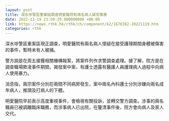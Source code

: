 ```yaml
---
layout: post
title: 深水埗警區重案組調查明愛醫院有兩名病人疑受傷害
date: 2022-11-19 23:50:29.000000000 +08:00
link: https://news.rthk.hk/rthk/ch/component/k2/1676382-20221119.htm
categories: rthk
---
```


深水埗警區重案區現正調查，明愛醫院有兩名病人懷疑在接受護理期間身體被傷害的事件，暫時未有人被捕。

警方說是在周五接獲相關機構報案，將案件列作求警調查處理。據了解，院方是在調查職場欺凌事件期間，揭發案中案，有護士透露有醫護人員護理病人過程中向病人使用暴力。

消息指，兩宗案件分別在兩間不同病房發生，案中兩名內科護士分別涉嫌向兩名成年病人，推頭及打病人的下體。

明愛醫院早前表示高度重視事件，會檢視有關投訴，並轉交警方調查。涉事的兩名職員已被調離臨床職務，而涉事病人已出院，在釐清事件後，院方會向病人及家人交代。
